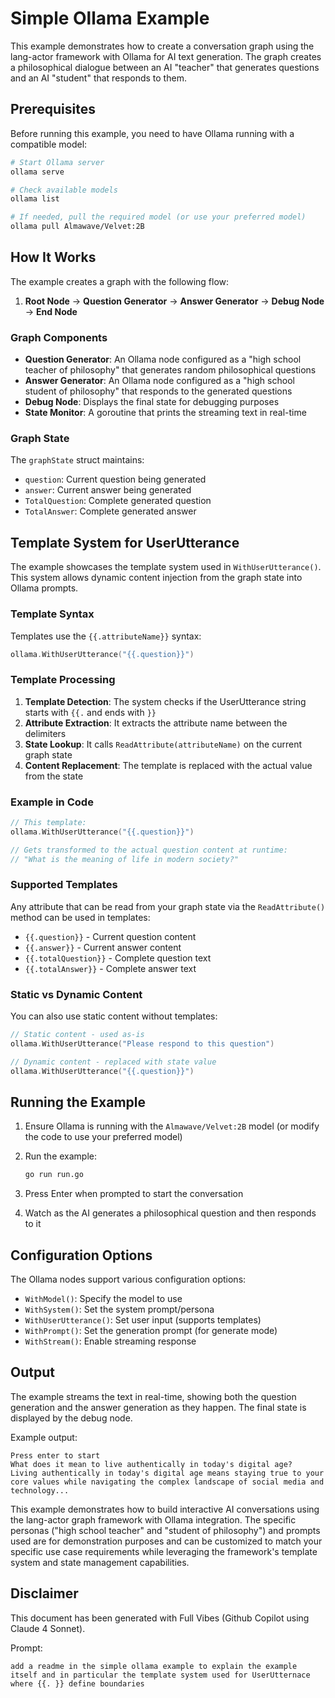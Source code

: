 # Simple Ollama Example

This example demonstrates how to create a conversation graph using the lang-actor framework with Ollama for AI text generation. The graph creates a philosophical dialogue between an AI "teacher" that generates questions and an AI "student" that responds to them.

## Prerequisites

Before running this example, you need to have Ollama running with a compatible model:

```bash
# Start Ollama server
ollama serve

# Check available models
ollama list

# If needed, pull the required model (or use your preferred model)
ollama pull Almawave/Velvet:2B
```

## How It Works

The example creates a graph with the following flow:

1. **Root Node** → **Question Generator** → **Answer Generator** → **Debug Node** → **End Node**

### Graph Components

- **Question Generator**: An Ollama node configured as a "high school teacher of philosophy" that generates random philosophical questions
- **Answer Generator**: An Ollama node configured as a "high school student of philosophy" that responds to the generated questions
- **Debug Node**: Displays the final state for debugging purposes
- **State Monitor**: A goroutine that prints the streaming text in real-time

### Graph State

The `graphState` struct maintains:

- `question`: Current question being generated
- `answer`: Current answer being generated  
- `TotalQuestion`: Complete generated question
- `TotalAnswer`: Complete generated answer

## Template System for UserUtterance

The example showcases the template system used in `WithUserUtterance()`. This system allows dynamic content injection from the graph state into Ollama prompts.

### Template Syntax

Templates use the `{{.attributeName}}` syntax:

```go
ollama.WithUserUtterance("{{.question}}")
```

### Template Processing

1. **Template Detection**: The system checks if the UserUtterance string starts with `{{.` and ends with `}}`
2. **Attribute Extraction**: It extracts the attribute name between the delimiters
3. **State Lookup**: It calls `ReadAttribute(attributeName)` on the current graph state
4. **Content Replacement**: The template is replaced with the actual value from the state

### Example in Code

```go
// This template:
ollama.WithUserUtterance("{{.question}}")

// Gets transformed to the actual question content at runtime:
// "What is the meaning of life in modern society?"
```

### Supported Templates

Any attribute that can be read from your graph state via the `ReadAttribute()` method can be used in templates:

- `{{.question}}` - Current question content
- `{{.answer}}` - Current answer content  
- `{{.totalQuestion}}` - Complete question text
- `{{.totalAnswer}}` - Complete answer text

### Static vs Dynamic Content

You can also use static content without templates:

```go
// Static content - used as-is
ollama.WithUserUtterance("Please respond to this question")

// Dynamic content - replaced with state value
ollama.WithUserUtterance("{{.question}}")
```

## Running the Example

1. Ensure Ollama is running with the `Almawave/Velvet:2B` model (or modify the code to use your preferred model)
2. Run the example:

   ```bash
   go run run.go
   ```

3. Press Enter when prompted to start the conversation
4. Watch as the AI generates a philosophical question and then responds to it

## Configuration Options

The Ollama nodes support various configuration options:

- `WithModel()`: Specify the model to use
- `WithSystem()`: Set the system prompt/persona
- `WithUserUtterance()`: Set user input (supports templates)
- `WithPrompt()`: Set the generation prompt (for generate mode)
- `WithStream()`: Enable streaming response

## Output

The example streams the text in real-time, showing both the question generation and the answer generation as they happen. The final state is displayed by the debug node.

Example output:

```text
Press enter to start
What does it mean to live authentically in today's digital age?
Living authentically in today's digital age means staying true to your core values while navigating the complex landscape of social media and technology...
```

This example demonstrates how to build interactive AI conversations using the lang-actor graph framework with Ollama integration. The specific personas ("high school teacher" and "student of philosophy") and prompts used are for demonstration purposes and can be customized to match your specific use case requirements while leveraging the framework's template system and state management capabilities.

## Disclaimer

This document has been generated with Full Vibes (Github Copilot using Claude 4 Sonnet).

Prompt:

```text
add a readme in the simple ollama example to explain the example itself and in particular the template system used for UserUtternace where {{. }} define boundaries
```
